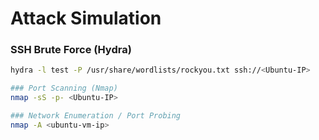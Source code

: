 # Attack Simulation

### SSH Brute Force (Hydra)
```bash
hydra -l test -P /usr/share/wordlists/rockyou.txt ssh://<Ubuntu-IP>
```
```bash
### Port Scanning (Nmap)
nmap -sS -p- <Ubuntu-IP>
```
```bash
### Network Enumeration / Port Probing
nmap -A <ubuntu-vm-ip>
```
